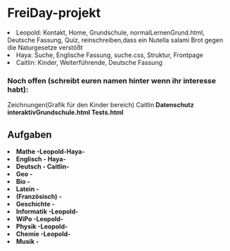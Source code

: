 # FreiDay-projekt

<li>Leopold: Kontakt, Home, Grundschule, normalLernenGrund.html, Deutsche Fassung, Quiz, reinschreiben,dass ein Nutella salami Brot gegen die Naturgesetze verstößt</li>

<li>Haya: Suche, Englische Fassung, suche.css, Struktur, Frontpage</li>

<li>Caitlin: Kinder, Weiterführende, Deutsche Fassung</li>

<h3>Noch offen (schreibt euren namen hinter wenn ihr interesse habt):</h3>

Zeichnungen(Grafik für den Kinder bereich) Caitlin<b>
Datenschutz<b>
interaktivGrundschule.html<b>
Tests.html<b>

<h2> Aufgaben </h2>
 <li> Mathe -Leopold-Haya-</li>
  <li> Englisch - Haya-</li>
  <li> Deutsch - Caitlin-</li>
  <li> Geo -</li>
  <li> Bio -</li>
  <li> Latein -</li>
  <li> (Französisch) -</li>
  <li> Geschichte -</li>
 <li>  Informatik -Leopold-</li>
  <li> WiPo -Leopold-</li>
  <li> Physik -Leopold-</li>
 <li>  Chemie -Leopold-</li>
  <li> Musik -</li>
  


